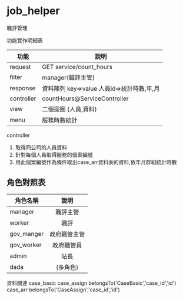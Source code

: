 # job_helper
職評管理

功能實作明細表

| 功能 | 說明 |
| ------------ | ----------- | 
| request      |  GET service/count_hours |  
| filter      |   manager(職評主管)    |         
| response  |     資料陣列 key=>value 人員id=>統計時數,年,月     | 
| controller  |     countHours@ServiceController      | 
| view  |     二個迴圈 (人員,資料)      | 
| menu  |     服務時數統計      | 

controller

1. 取得同公司的人員資料 
1. 針對每個人員取得服務的個案編號 
1. 用此個案編號作為條件取出case_arr資料表的資料,依年月群組統計時數


角色對照表
----------
| 角色名稱 | 說明 |
| ------------ | :-----------: | 
| manager      |  職評主管 |  
| worker      |   職評    |         
| gov_manger  |     政府職管主管      | 
| gov_worker  |     政府職管員      | 
| admin  |     站長      | 
| dada  |     (多角色)      | 

資料關連
case_basic
case_assign belongsTo('CaseBasic','case_id','id')
case_arr belongsTo('CaseAssign','case_id','id')
